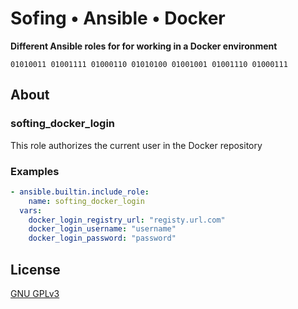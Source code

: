 # Sofing • Ansible • Docker

**Different Ansible roles for for working in a Docker environment**

```
01010011 01001111 01000110 01010100 01001001 01001110 01000111 
```

## About

### softing_docker_login

This role authorizes the current user in the Docker repository

### Examples

```yaml
- ansible.builtin.include_role:
    name: softing_docker_login
  vars:
    docker_login_registry_url: "registy.url.com"
    docker_login_username: "username"
    docker_login_password: "password"
```

## License

[GNU GPLv3](../../LICENSE)

